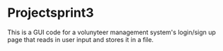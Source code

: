 # Projectsprint3
This is a GUI code for a volunyteer management system's login/sign up page that reads in user input and stores it in a file. 
